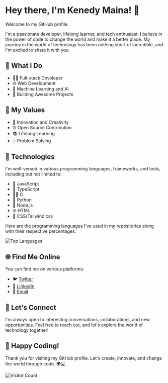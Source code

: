 # Hey there, I'm Kenedy Maina! 👋

Welcome to my GitHub profile.

I'm a passionate developer, lifelong learner, and tech enthusiast. I believe in the power of code to change the world and make it a better place. My journey in the world of technology has been nothing short of incredible, and I'm excited to share it with you.

## 💼 What I Do

- 👨‍💻 Full-stack Developer
- 🌐 Web Development
- 🧠 Machine Learning and AI
- 🚀 Building Awesome Projects

## 🌟 My Values

- 🚀 Innovation and Creativity
- 🌐 Open Source Contribution
- 📚 Lifelong Learning
- 💡 Problem Solving

## 🔧 Technologies

I'm well-versed in various programming languages, frameworks, and tools, including but not limited to:

- 🚀 JavaScript
- 🎯 TypeScript
- 👨‍💻 C
- 🐍 Python
- 🌲 Node.js
- 🌐 HTML
- 🍄 CSS/Tailwind css

Here are the programming languages I've used in my repositories along with their respective percentages:

![Top Languages](https://github-readme-stats.vercel.app/api/top-langs/?username=kennynet66&layout=compact)

## 🌐 Find Me Online

You can find me on various platforms:

- 🐦 [Twitter](https://twitter.com/kennynet66)
- 💼 [LinkedIn](https://www.linkedin.com/in/kennynet66)
- 📧 [Email](mailto:kennynet66@gmail.com)

## 🌱 Let's Connect

I'm always open to interesting conversations, collaborations, and new opportunities. Feel free to reach out, and let's explore the world of technology together!

## 🚀 Happy Coding!

Thank you for visiting my GitHub profile. Let's create, innovate, and change the world through code. 🌍💻

![Visitor Count](https://profile-counter.glitch.me/yourusername/count.svg)

